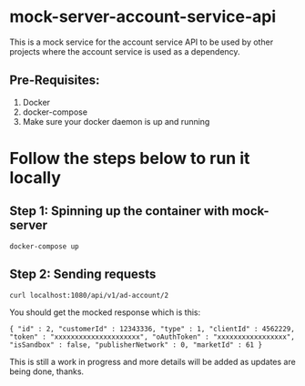 # mock-server-account-service-api
This is a mock service for the account service API to be used by other projects where the account service is used as a dependency.


## Pre-Requisites:

1. Docker
2. docker-compose
3. Make sure your docker daemon is up and running

# Follow the steps below to run it locally

## Step 1: Spinning up the container with mock-server

`docker-compose up`

## Step 2: Sending requests

`curl localhost:1080/api/v1/ad-account/2`

You should get the mocked response which is this:

`{
  "id" : 2,
  "customerId" : 12343336,
  "type" : 1,
  "clientId" : 4562229,
  "token" : "xxxxxxxxxxxxxxxxxxxxx",
  "oAuthToken" : "xxxxxxxxxxxxxxxxx",
  "isSandbox" : false,
  "publisherNetwork" : 0,
  "marketId" : 61
}`

This is still a work in progress and more details will be added as updates are being done, thanks.
